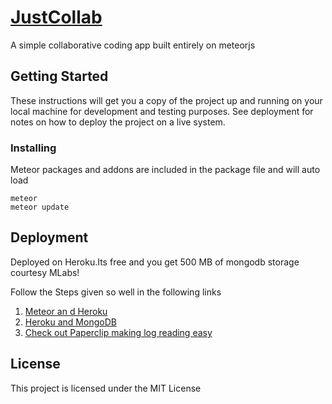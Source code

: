 # [JustCollab](http://justcollab.herokuapp.com/)
A simple collaborative coding app built entirely on meteorjs
## Getting Started

These instructions will get you a copy of the project up and running on your local machine for development and testing purposes. See deployment for notes on how to deploy the project on a live system.

### Installing
Meteor packages and addons are included in the package file and will auto load
```
meteor 
meteor update
```

## Deployment

Deployed on Heroku.Its free and you get 500 MB of mongodb storage courtesy MLabs!

Follow the Steps given so well in the following links
1. [Meteor an d Heroku](https://medium.com/@leonardykris/how-to-run-a-meteor-js-application-on-heroku-in-10-steps-7aceb12de234#.ddt6glpx8)
2. [Heroku and MongoDB](https://devcenter.heroku.com/articles/mongolab)
3. [Check out Paperclip making log reading easy](https://devcenter.heroku.com/articles/papertrail)



## License

This project is licensed under the MIT License
